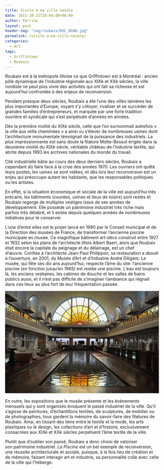 ```yaml
---
title: Visite à ma ville natale
date: 2011-10-21T20:04:00+00:00
author: Perrine
layout: post
header-img: "img/roubaix/DSC_0188.jpg"
permalink: /visite-a-ma-ville-natale/
categories:
  - Art
tags:
  - Griffintown
  - Roubaix
---
```


Roubaix est à la métropole lilloise ce que Griffintown est à Montréal : ancien pôle dynamique de l’industrie régionale aux XIXè et XXè siècles, la ville nordiste ne peut plus vivre des activités qui ont fait sa richesse et est aujourd’hui confrontée à des enjeux de reconversion.<!--more-->

Pendant presque deux siècles, Roubaix a été l’une des villes lainières les plus importantes d’Europe, voyant s’y côtoyer, rivaliser et se succéder de grandes familles d’entrepreneurs, et marquée par une forte tradition ouvrière et syndicale qui s’est perpétuée d’années en années.

Dès la première moitié du XIXè siècle, celle que l’on surnommait autrefois « la ville aux mille cheminées » a ainsi vu s’élever de nombreuses usines dont l’architecture monumentale témoignait de la puissance des industriels. La plus impressionnante est sans doute la filature Motte-Bossut érigée dans la deuxième moitié du XIXè siècle, véritable château de l’industrie textile, qui abrite depuis 1993 les archives nationales du monde du travail.

Cité industrielle bâtie au cours des deux derniers siècles, Roubaix a cependant dû faire face à la crise des années 1970. Les ouvriers ont quitté leurs postes, les usines se sont vidées, et dès lors leur reconversion est un enjeu qui préoccupe autant les habitants, que les responsables politiques ou les artistes.

En effet, si la situation économique et sociale de la ville est aujourd’hui très précaire, les bâtiments (courées, usines et lieux de loisirs) sont restés et Roubaix regorge de multiples vestiges issus de ses années de développement. Elle possède un patrimoine industriel très riche mais parfois très délabré, et il existe depuis quelques années de nombreuses initiatives pour le conserver.

L’une d’entre elles est le projet lancé en 1990 par le Conseil municipal et de la Direction des musées de France, de transformer l’ancienne piscine municipale en musée. Ce magnifique bâtiment art-déco construit entre 1927 et 1932 selon les plans de l’architecte lillois Albert Baert, alors que Roubaix était encore la capitale du peignage et du délainage, est un chef d’œuvre. Confiée à l’architecte Jean-Paul Philippon, sa restauration a abouti à l’ouverture, en 2001, du Musée d’Art et d’Industrie André Diligent. Le musée, qui fête ses dix ans aujourd’hui, respecte l’âme du site: l’ancienne piscine (en fonction jusqu’en 1985) est restée une piscine. L’eau est toujours là, les anciens vestiaires, les cabines de douche et les salles de bains publics aussi, et il n’est pas difficile de s’imaginer l’ambiance qui régnait dans ces lieux au plus fort de leur fréquentation passée.

<img title="Roubaix — La Piscine" src="/img/roubaix/DSC_0188.jpg" alt="Roubaix — La Piscine" />

En outre, les expositions que le musée présente et les évènements mensuels qui y sont organisés évoquent le passé industriel de la ville. Qu’il s’agisse de peintures, d&rsquo;échantillons textiles, de sculptures, de mobilier ou de photographies, tous gardent la mémoire du savoir-faire des filatures de Roubaix. Ainsi, en tissant des liens entre le textile et la mode, les arts plastiques ou le design, les collections d’art et d’histoire, exclusivement consacrées aux XIXè et XXè siècles perpétuent l&rsquo;âme textile de la ville.

Plutôt que d&rsquo;oublier son passé, Roubaix a donc choisi de valoriser son patrimoine industriel. <em>La Piscine</em> est un bel exemple de reconversion, une réussite architecturale et sociale, puisque, à la fois lieu de création et de mémoire, faisant interagir art et industrie, sa personnalité colle avec celle de la ville qui l’héberge.
